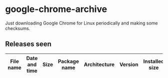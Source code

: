 # google-chrome-archive

Just downloading Google Chrome for Linux periodically and making some checksums.

## Releases seen

| File name | Date and time | Size | Package name | Architecture | Version | Installed size | Checksum (md5) | Checksum (sha1) | Checksum (sha256) |
| --------- | ------------- | ---- | ------------ | ------------ | ------- | -------------- | -------------- | --------------- | ----------------- |
